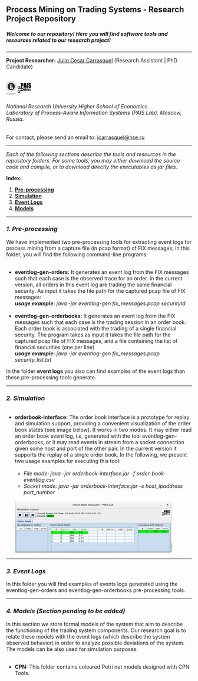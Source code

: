 <!DOCTYPE html>
<html>
<head>
<meta charset="UTF-8">
</head>
<body>
<h2>Process Mining on Trading Systems - Research Project Repository</h2>
<h5><i>Welcome to our repository! Here you will find software tools and resources related to our research project!</i></h5>
<hr>
<b>Project Researcher:</b> <a href="https://www.hse.ru/en/staff/jcarrasquel">Julio Cesar Carrasquel</a> (Research Assistant | PhD Candidate)<br>
<br>
<p><img src="https://raw.githubusercontent.com/jcarrasquel/pais-trading-systems/master-2/misc/logo-hse.png" alt="PAIS" width="27" height="37"> <img src="https://raw.githubusercontent.com/jcarrasquel/pais-trading-systems/master-2/misc/logo-pais.png" alt="PAIS" width="37" height="37"></p>
<p><h6>National Research University Higher School of Economics<br>
Laboratory of Process-Aware Information Systems (PAIS Lab). Moscow, Russia.</h6></p>
For contact, please send an email to: <a href = "mailto: jcarrasquel@hse.ru">jcarrasquel@hse.ru</a>
<hr>
<i>Each of the following sections describe the tools and resources in the repository folders.</i> 
<i>For some tools, you may either download the source code and compile, or to download directly the executables as jar files.</i><br>

<b>Index:</b><br>
<ol>
  <li><a href="#pre-processing"><b>Pre-processing</b><a></li>
  <li><a href="#simulation"><b>Simulation</b><a></li>
  <li><a href="#event_logs"><b>Event Logs</b><a></li>
  <li><a href="#models"><b>Models</b><a></li>
</ol>
<hr>
<h3 name="pre-processing"><i>1. Pre-processing</i></h3>
We have implemented two pre-processing tools for extracting event logs for process mining from a capture file (in pcap format) of FIX messages; in this folder, you will find the following command-line programs:<br>
<ul>
  <br>
  <li><b>eventlog-gen-orders:</b> It generates an event log from the FIX messages such that each case is the observed trace for an order. In the current version, all orders in this event log are trading the same financial security. As input it takes the file path for the captured pcap file of FIX messages:<br>
    <i><b>usage example:</b> java -jar eventlog-gen fix_messages.pcap securityId </i></li> <br>
  <li><b>eventlog-gen-orderbooks:</b> It generates an event log from the FIX messages such that each case is the trading session in an order book. Each order book is associated with the trading of a single financial security. The program takes as input it takes the file path for the captured pcap file of FIX messages, and a file containing the list of financial securities (one per line)<br>
    <i><b>usage example:</b> java -jar eventlog-gen fix_messages.pcap security_list.txt </i></li> 
</ul>
  
In the folder <b>event logs</b> you also can find examples of the event logs than these pre-processing tools generate.
<hr>
<h3 name="simulation"><i>2. Simulation</i></h3>
<ul>
  <br>
  <li> <b>orderbook-interface:</b> The order book interface is a prototype for replay and simulation support, providing a convenient visualization of the order book states (see image below). It works in two modes. It may either read an order book event log, i.e, generated with the tool eventlog-gen-orderbooks, or it may read events in stream from a socket connection given some host and port of the other pair. In the current version it supports the replay of a single order book. In the following, we present two usage examples for executing this tool:<br>
    <br>
    <ul>
      <li><i>File mode: java -jar orderbook-interface.jar -f order-book-eventlog.csv </i></li>
      <li><i>Socket mode: java -jar orderbook-interface.jar -s host_ipaddress port_number </i></li>
    </ul><br>
  <img alt="interface_prototype" src="https://raw.githubusercontent.com/jcarrasquel/pais-trading-systems/master-2/misc/researchpage_interface_prototype.png" width="426" height="138">
  </li>
</ul>
<hr>
<h3 name="event_logs"><i>3. Event Logs</i></h3>
In this folder you will find examples of events logs generated using the eventlog-gen-orders and eventlog-gen-orderbooks pre-processing tools.
<hr>
<h3 name="models"><i>4. Models (Section pending to be added)</i></h3>
In this section we store formal models of the system that aim to describe the functioning of the trading system components. Our research goal is to relate these models with the event logs (which describe the system observed behavior) in order to analyze possible deviations of the system. The models can be also used for simulation purposes.
<ul>
  <br>
  <li> <b>CPN:</b> This folder contains coloured Petri net models designed with CPN Tools. 
</ul>
</body>
</html>
